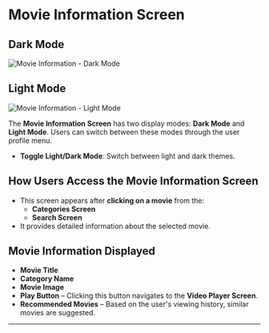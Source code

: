 # Movie Information Screen 

## Dark Mode
![Movie Information - Dark Mode](https://github.com/gilizad/EX4/blob/8ed9f02ad2e4197a147d86d867c362a3df17fb92/images%20for%20wiki/main%20screen%20dark%20andro.png)

## Light Mode
![Movie Information - Light Mode](https://github.com/gilizad/EX4/blob/1d1c64b42bb6473687b5441067b85c44633962d5/images%20for%20wiki/movie%20info%20ligth%20andro.jpeg)

The **Movie Information Screen** has two display modes: **Dark Mode** and **Light Mode**. Users can switch between these modes through the user profile menu.

  - **Toggle Light/Dark Mode**: Switch between light and dark themes.

## How Users Access the Movie Information Screen
- This screen appears after **clicking on a movie** from the:
  - **Categories Screen**
  - **Search Screen**
- It provides detailed information about the selected movie.

## Movie Information Displayed
- **Movie Title**
- **Category Name**
- **Movie Image**
- **Play Button** – Clicking this button navigates to the **Video Player Screen**.
- **Recommended Movies** – Based on the user's viewing history, similar movies are suggested.

---
